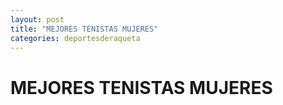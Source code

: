 ```yaml
---
layout: post
title: "MEJORES TENISTAS MUJERES"
categories: deportesderaqueta
---
```


# MEJORES TENISTAS MUJERES
